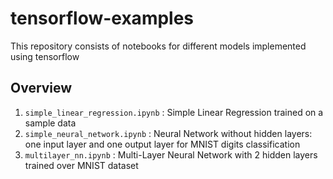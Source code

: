 # tensorflow-examples
This repository consists of notebooks for different models implemented using tensorflow 

## Overview ## 

1. `simple_linear_regression.ipynb` : Simple Linear Regression trained on a sample data 
2. `simple_neural_network.ipynb` : Neural Network without hidden layers: one input layer and one output layer for MNIST digits classification
3. `multilayer_nn.ipynb` : Multi-Layer Neural Network with 2 hidden layers trained over MNIST dataset 

